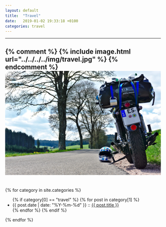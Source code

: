 ```yaml
---
layout: default
title:  "Travel"
date:   2019-01-02 19:33:18 +0100
categories: travel
---
```


---
{% comment %}
{% include image.html url="../../../../img/travel.jpg" %}
{% endcomment %}
![travel-cat](/img/travel.jpg)
---
<br>
{% for category in site.categories %}
  <ul>
    {% if category[0] == "travel" %}
        {% for post in category[1] %}
            <li>{{ post.date | date: "%Y-%m-%d" }} :: <a href="{{ post.url }}">{{ post.title }}</a> </li>
        {% endfor %}
    {% endif %}
  </ul>
{% endfor %}
